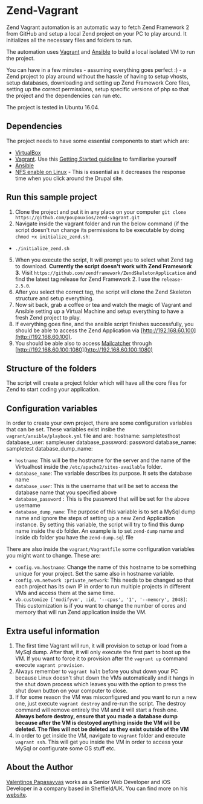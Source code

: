 # Zend-Vagrant

Zend Vagrant automation is an automatic way to fetch Zend Framework 2 from GitHub and setup a local Zend project on your PC to play around. It initializes all the necessary files and folders to run.

The automation uses [Vagrant](https://www.vagrantup.com/) and [Ansible](http://www.ansible.com/) to build a local isolated VM to run the project.

You can have in a few minutes - assuming everything goes perfect :) - a Zend project to play around without the hassle of having to setup vhosts, setup databases, downloading and setting up Zend Framework Core files, setting up the correct permissions, setup specific versions of php so that the project and the dependencies can run etc.

The project is tested in Ubuntu 16.04.

## Dependencies

The project needs to have some essential components to start which are:

* [VirtualBox](https://www.virtualbox.org/wiki/Downloads)
* [Vagrant](https://www.vagrantup.com/). Use this [Getting Started guideline](https://docs.vagrantup.com/v2/getting-started/) to familiarise yourself 
* [Ansible](http://www.ansible.com/)
* [NFS enable on Linux](https://www.digitalocean.com/community/tutorials/how-to-set-up-an-nfs-mount-on-ubuntu-14-04) - This is essential as it decreases the response time when you click around the Drupal site.

## Run this sample project

1. Clone the project and put it in any place on your computer `git clone https://github.com/poupouxios/zend-vagrant.git`
2. Navigate inside the vagrant folder and run the below command (if the script doesn't run change its permissions to be executable by doing `chmod +x initialize_zend.sh`:
  * `./initialize_zend.sh`
5. When you execute the script, It will prompt you to select what Zend tag to download. **Currently the script doesn't work with Zend Framework 3**. Visit `https://github.com/zendframework/ZendSkeletonApplication` and find the latest tag release for Zend Framework 2. I use the `release-2.5.0`.
6. After you select the correct tag, the script will clone the Zend Skeleton structure and setup everything.
7. Now sit back, grab a coffee or tea and watch the magic of Vagrant and Ansible setting up a Virtual Machine and setup everything to have a fresh Zend project to play.
8. If everything goes fine, and the ansible script finishes successfully, you should be able to access the Zend Application via [http://192.168.60.100](http://192.168.60.100).
9. You should be able also to access [Mailcatcher](http://mailcatcher.me/) through [http://192.168.60.100:1080](http://192.168.60.100:1080)

## Structure of the folders

The script will create a project folder which will have all the core files for Zend to start coding your application.

## Configuration variables

In order to create your own project, there are some configuration variables that can be set. These variables exist insibe the `vagrant/ansible/playbook.yml` file and are:
        hostname: sampletesthost
        database_user: sampleuser
        database_password: password
        database_name: sampletest
        database_dump_name: 

  * `hostname`: This will be the hostname for the server and the name of the Virtualhost inside the `/etc/apache2/sites-available` folder.
  * `database_name`: The variable describes its purpose. It sets the database name
  * `database_user`: This is the username that will be set to access the database name that you specified above
  * `database_password` : This is the password that will be set for the above username
  * `database_dump_name`: The purpose of this variable is to set a MySql dump name and ignore the steps of setting up a new Zend Application instance. By setting this variable, the script will try to find this dump name inside the db folder. An example is to set `zend-dump` name and inside db folder you have the `zend-dump.sql` file

There are also inside the `vagrant/Vagrantfile` some configuration variables you might want to change. These are:
  * `config.vm.hostname`: Change the name of this hostname to be something unique for your project. Set the same also in hostname variable.
  * `config.vm.network :private_network`: This needs to be changed so that each project has its own IP in order to run multiple projects in different VMs and access them at the same time.
  * `vb.customize ['modifyvm', :id, '--cpus', '1', '--memory', 2048]`: This customization is if you want to change the number of cores and memory that will run Zend application inside the VM. 

## Extra useful information

1. The first time Vagrant will run, it will provision to setup or load from a MySql dump. After that, it will only execute the first part to boot up the VM. If you want to force it to provision after the `vagrant up` command execute `vagrant provision`.
2. Always remember to `vagrant halt` before you shut down your PC because Linux doesn't shut down the VMs automatically and it hangs in the shut down process which leaves you with the option to press the shut down button on your computer to close.
4. If for some reason the VM was misconfigured and you want to run a new one, just execute `vagrant destroy` and re-run the script. The destroy command will remove entirely the VM and it will start a fresh one. **Always before destroy, ensure that you made a database dump because after the VM is destoyed anything inside the VM will be deleted. The files will not be deleted as they exist outside of the VM**
5. In order to get inside the VM, navigate to `vagrant` folder and execute `vagrant ssh`. This will get you inside the VM in order to access your MySql or configurate some OS stuff etc.

## About the Author

[Valentinos Papasavvas](http://www.papasavvas.me/) works as a Senior Web Developer and iOS Developer in a company based in Sheffield/UK. You can find more on his [website](http://www.papasavvas.me/).
